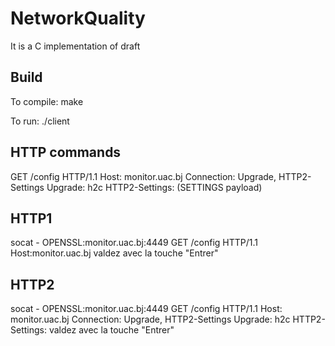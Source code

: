 # NetworkQuality
It is a C implementation of draft 

## Build

To compile:
make

To run:
./client

## HTTP commands

GET /config HTTP/1.1
Host: monitor.uac.bj
Connection: Upgrade, HTTP2-Settings
Upgrade: h2c 
HTTP2-Settings: (SETTINGS payload)

HTTP1
-----

socat - OPENSSL:monitor.uac.bj:4449
GET /config HTTP/1.1
Host:monitor.uac.bj
valdez avec la touche "Entrer"

HTTP2
-----

socat - OPENSSL:monitor.uac.bj:4449
GET /config HTTP/1.1
Host: monitor.uac.bj
Connection: Upgrade, HTTP2-Settings
Upgrade: h2c 
HTTP2-Settings:
valdez avec la touche "Entrer"
